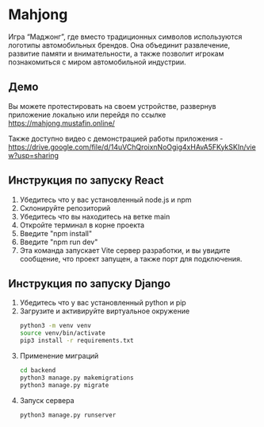 # Mahjong

Игра “Маджонг”, где вместо традиционных символов используются логотипы автомобильных брендов. Она объединит развлечение, развитие памяти и внимательности, а также позволит игрокам познакомиться с миром автомобильной индустрии.

## Демо

Вы можете протестировать на своем устройстве, развернув приложение локально или перейдя по ссылке https://mahjong.mustafin.online/

Также доступно видео с демонстрацией работы приложения - https://drive.google.com/file/d/14uVChQroixnNoOgig4xHAvA5FKykSKIn/view?usp=sharing

## Инструкция по запуску React

1. Убедитесь что у вас установленный node.js и npm
2. Склонируйте репозиторий
3. Убедитесь что вы находитесь на ветке main
4. Откройте терминал в корне проекта
5. Введите "npm install"
6. Введите "npm run dev"
7. Эта команда запускает Vite сервер разработки, и вы увидите сообщение, что проект запущен, а также порт для подключения.

## Инструкция по запуску Django

1. Убедитесь что у вас установленный python и pip
2. Загрузите и активируйте виртуальное окружение
   ```bash
   python3 -m venv venv
   source venv/bin/activate
   pip3 install -r requirements.txt
   ```
3. Применение миграций
   ```bash
   cd backend
   python3 manage.py makemigrations
   python3 manage.py migrate
   ```
4. Запуск сервера
   ```bash
   python3 manage.py runserver
   ```
